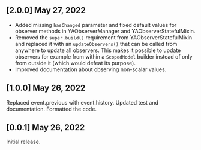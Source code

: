 ## [2.0.0] May 27, 2022

- Added missing `hasChanged` parameter and fixed default values for observer methods in 
YAObserverManager and YAObserverStatefulMixin.
- Removed the `super.build()` requirement from YAObserverStatefulMixin and replaced it with
an `updateObservers()` that can be called from anywhere to update all observers. This makes it
possible to update observers for example from within a `ScopedModel` builder instead of only
from outside it (which would defeat its purpose).
- Improved documentation about observing non-scalar values.


## [1.0.0] May 26, 2022

Replaced event.previous with event.history.
Updated test and documentation.
Formatted the code.

## [0.0.1] May 26, 2022

Initial release.